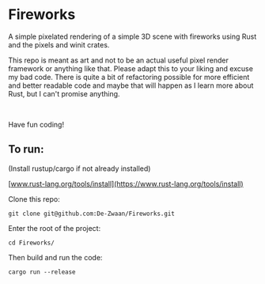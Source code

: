 # Fireworks
A simple pixelated rendering of a simple 3D scene with fireworks using Rust and the pixels and winit crates.
<br>
<p>This repo is meant as art and not to be an actual useful pixel render framework or anything like that. Please adapt this to your liking and excuse my bad code.
There is quite a bit of refactoring possible for more efficient and better readable code and maybe that will happen as I learn more about Rust, but I can't promise anything.</p>
<br>
<p>Have fun coding!</p>

## To run:
<p>(Install rustup/cargo if not already installed)</p>

[www.rust-lang.org/tools/install](https://www.rust-lang.org/tools/install)

<p>Clone this repo:</p>

`git clone git@github.com:De-Zwaan/Fireworks.git`

<p>Enter the root of the project:</p>

`cd Fireworks/`

<p>Then build and run the code:</p>

`cargo run --release`

